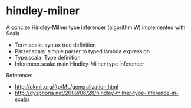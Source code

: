 hindley-milner
==============

A concise Hindley-Milner type inferencer (algorithm W) implemented with Scala

- Term.scala: syntax tree definition
- Parser.scala: simple parser to typed lambda expression
- Type.scala: Type definition
- Inferencer.scala: main Hindley-Milner type inferencer

Reference:
- http://okmij.org/ftp/ML/generalization.html
- http://dysphoria.net/2009/06/28/hindley-milner-type-inference-in-scala/
